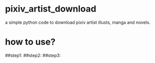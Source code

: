 # pixiv_artist_download
a simple python code to download pixiv artist illusts, manga and novels.

# how to use?

##step1:
##step2:
##step3:
